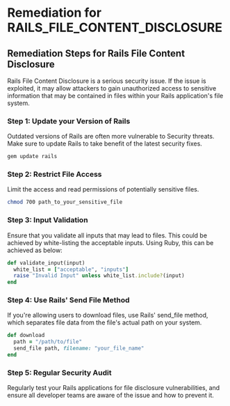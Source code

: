 # Remediation for RAILS_FILE_CONTENT_DISCLOSURE

## Remediation Steps for Rails File Content Disclosure
Rails File Content Disclosure is a serious security issue. If the issue is exploited, it may allow attackers to gain unauthorized access to sensitive information that may be contained in files within your Rails application's file system. 

### Step 1: Update your Version of Rails
Outdated versions of Rails are often more vulnerable to Security threats. Make sure to update Rails to take benefit of the latest security fixes.
```bash
gem update rails
```
### Step 2: Restrict File Access 
Limit the access and read permissions of potentially sensitive files.
```bash
chmod 700 path_to_your_sensitive_file
```
### Step 3: Input Validation
Ensure that you validate all inputs that may lead to files. This could be achieved by white-listing the acceptable inputs.
Using Ruby, this can be achieved as below:
```ruby
def validate_input(input)
  white_list = ["acceptable", "inputs"]
  raise "Invalid Input" unless white_list.include?(input)
end
```

### Step 4: Use Rails' Send File Method
If you're allowing users to download files, use Rails' send_file method, which separates file data from the file's actual path on your system.
```ruby
def download
  path = "/path/to/file"
  send_file path, filename: "your_file_name"
end
```
### Step 5: Regular Security Audit
Regularly test your Rails applications for file disclosure vulnerabilities, and ensure all  developer teams are aware of the issue and how to prevent it.